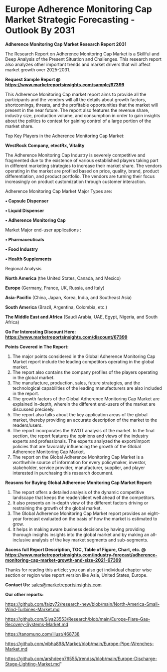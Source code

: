 # Europe Adherence Monitoring Cap Market Strategic Forecasting - Outlook By 2031

<strong>Adherence Monitoring Cap Market Research Report 2031</strong>

The Research Report on Adherence Monitoring Cap Market is a Skillful and Deep Analysis of the Present Situation and Challenges. This research report also analyzes other important trends and market drivers that will affect market growth over 2025-2031.

<strong>Request Sample Report @ <a href=https://www.marketreportsinsights.com/sample/67399>https://www.marketreportsinsights.com/sample/67399</a></strong>

This Adherence Monitoring Cap market report aims to provide all the participants and the vendors will all the details about growth factors, shortcomings, threats, and the profitable opportunities that the market will present in the near future. The report also features the revenue share, industry size, production volume, and consumption in order to gain insights about the politics to contest for gaining control of a large portion of the market share.

Top Key Players in the Adherence Monitoring Cap Market:

<strong>WestRock Company, etectRx, Vitality</strong>

The Adherence Monitoring Cap Industry is severely competitive and fragmented due to the existence of various established players taking part in different marketing strategies to increase their market share. The vendors operating in the market are profiled based on price, quality, brand, product differentiation, and product portfolio. The vendors are turning their focus increasingly on product customization through customer interaction.

Adherence Monitoring Cap Market Major Types are:

<strong>• Capsule Dispenser

• Liquid Dispenser

• Adherence Monitoring Cap</strong>

Market Major end-user applications :

<strong>• Pharmaceuticals

• Food Industry

• Health Supplements</strong>

Regional Analysis

</u><strong><b>North America</b></strong> (the United States, Canada, and Mexico)

<strong><b>Europe </b></strong>(Germany, France, UK, Russia, and Italy)

<strong><b>Asia-Pacific</b></strong> (China, Japan, Korea, India, and Southeast Asia)

<strong><b>South America</b></strong> (Brazil, Argentina, Colombia, etc.)

<strong><b>The Middle East and Africa</b></strong> (Saudi Arabia, UAE, Egypt, Nigeria, and South Africa)

<strong>Go For Interesting Discount Here: <a href=https://www.marketreportsinsights.com/discount/67399>https://www.marketreportsinsights.com/discount/67399</a></strong>

<strong>Points Covered in The Report:</strong>
<ol>
  <li>The major points considered in the Global Adherence Monitoring Cap Market report include the leading competitors operating in the global market.</li>
  <li>The report also contains the company profiles of the players operating in the global market.</li>
  <li>The manufacture, production, sales, future strategies, and the technological capabilities of the leading manufacturers are also included in the report.</li>
  <li>The growth factors of the Global Adherence Monitoring Cap Market are explained in-depth, wherein the different end-users of the market are discussed precisely.</li>
  <li>The report also talks about the key application areas of the global market, thereby providing an accurate description of the market to the readers/users.</li>
  <li>The report incorporates the SWOT analysis of the market. In the final section, the report features the opinions and views of the industry experts and professionals. The experts analyzed the export/import policies that are favorably influencing the growth of the Global Adherence Monitoring Cap Market.</li>
  <li>The report on the Global Adherence Monitoring Cap Market is a worthwhile source of information for every policymaker, investor, stakeholder, service provider, manufacturer, supplier, and player interested in purchasing this research document.</li>
</ol>
<strong>Reasons for Buying Global Adherence Monitoring Cap Market Report:</strong>

<ol>
  <li>The report offers a detailed analysis of the dynamic competitive landscape that keeps the reader/client well ahead of the competitors.</li>
  <li>It also presents an in-depth view of the different factors driving or restraining the growth of the global market.</li>
  <li>The Global Adherence Monitoring Cap Market report provides an eight-year forecast evaluated on the basis of how the market is estimated to grow.</li>
  <li>It helps in making aware business decisions by having providing thorough insights insights into the global market and by making an all-inclusive analysis of the key market segments and sub-segments.</li>
</ol>
<strong>Access full Report Description, TOC, Table of Figure, Chart, etc. @ <a href=https://www.marketreportsinsights.com/industry-forecast/adherence-monitoring-cap-market-growth-and-size-2021-67399>https://www.marketreportsinsights.com/industry-forecast/adherence-monitoring-cap-market-growth-and-size-2021-67399</a></strong>


Thanks for reading this article; you can also get individual chapter wise section or region wise report version like Asia, United States, Europe.

<strong>Contact Us:</strong>
sales@marketreportsinsights.com

<strong>Our other reports:</strong>

<a href=https://github.com/faizy72/research-new/blob/main/North-America-Small-Wind-Turbines-Market.md>https://github.com/faizy72/research-new/blob/main/North-America-Small-Wind-Turbines-Market.md</a>

<a href=https://github.com/Siya23553/Research/blob/main/Europe-Flare-Gas-Recovery-Systems-Market.md>https://github.com/Siya23553/Research/blob/main/Europe-Flare-Gas-Recovery-Systems-Market.md</a>

<a href=https://tanomuno.com/illust/468738>https://tanomuno.com/illust/468738</a>

<a href=https://github.com/vibha898/Market/blob/main/Europe-Pipe-Wrenches-Market.md>https://github.com/vibha898/Market/blob/main/Europe-Pipe-Wrenches-Market.md</a>

<a href=https://github.com/arshdeep76555/trendss/blob/main/Europe-Discharge-Stage-Lighting-Market.md>https://github.com/arshdeep76555/trendss/blob/main/Europe-Discharge-Stage-Lighting-Market.md</a>"
